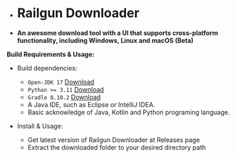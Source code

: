* # Railgun Downloader
* **An awesome download tool with a UI that supports cross-platform functionality, including Windows, Linux and macOS (Beta)**

**Build Requirements & Usage:**

- Build dependencies:
  - `Open-JDK 17` [Download](https://jdk.java.net/)
  - `Python >= 3.11` [Download](https://www.python.org/downloads/)
  - `Gradle 8.10.2` [Download](https://gradle.org/install/)
  - A Java IDE, such as Eclipse or IntelliJ IDEA.
  - Basic acknowledge of Java, Kotlin and Python programing language.


- Install & Usage:
  - Get latest version of Railgun Downloader at Releases page
  - Extract the downloaded folder to your desired directory path